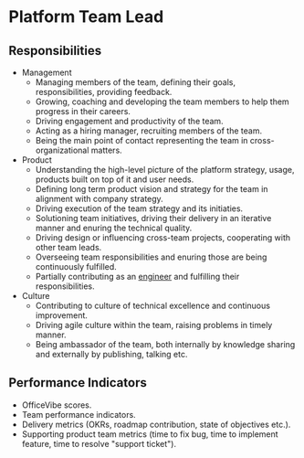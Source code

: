 # Platform Team Lead

## Responsibilities

- Management
  - Managing members of the team, defining their goals, responsibilities, providing feedback.
  - Growing, coaching and developing the team members to help them progress in their careers.
  - Driving engagement and productivity of the team.
  - Acting as a hiring manager, recruiting members of the team.
  - Being the main point of contact representing the team in cross-organizational matters.
- Product
  - Understanding the high-level picture of the platform strategy, usage, products built on top of it and user needs.
  - Defining long term product vision and strategy for the team in alignment with company strategy.
  - Driving execution of the team strategy and its initiaties.
  - Solutioning team initiatives, driving their delivery in an iterative manner and enuring the technical quality.
  - Driving design or influencing cross-team projects, cooperating with other team leads.
  - Overseeing team responsibilities and enuring those are being continuously fulfilled.
  - Partially contributing as an [engineer](engineer.md) and fulfilling their responsibilities.
- Culture
  - Contributing to culture of technical excellence and continuous improvement.
  - Driving agile culture within the team, raising problems in timely manner.
  - Being ambassador of the team, both internally by knowledge sharing and externally by publishing, talking etc.

## Performance Indicators

- OfficeVibe scores.
- Team performance indicators.
- Delivery metrics (OKRs, roadmap contribution, state of objectives etc.).
- Supporting product team metrics (time to fix bug, time to implement feature, time to resolve "support ticket").
